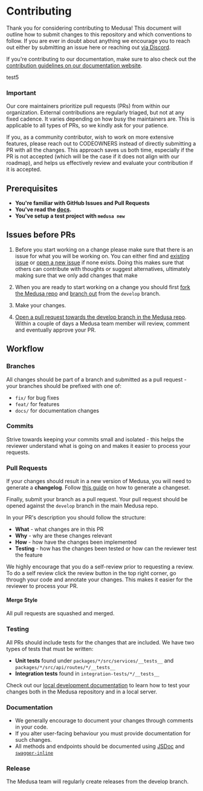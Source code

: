 # Contributing

Thank you for considering contributing to Medusa! This document will outline how to submit changes to this repository and which conventions to follow. If you are ever in doubt about anything we encourage you to reach out either by submitting an issue here or reaching out [via Discord](https://discord.gg/xpCwq3Kfn8).

If you're contributing to our documentation, make sure to also check out the [contribution guidelines on our documentation website](https://docs.medusajs.com/contribution-guidelines).

test5

### Important
Our core maintainers prioritize pull requests (PRs) from within our organization. External contributions are regularly triaged, but not at any fixed cadence. It varies depending on how busy the maintainers are. This is applicable to all types of PRs, so we kindly ask for your patience.

If you, as a community contributor, wish to work on more extensive features, please reach out to CODEOWNERS instead of directly submitting a PR with all the changes. This approach saves us both time, especially if the PR is not accepted (which will be the case if it does not align with our roadmap), and helps us effectively review and evaluate your contribution if it is accepted.

## Prerequisites

- **You're familiar with GitHub Issues and Pull Requests**
- **You've read the [docs](https://docs.medusajs.com).**
- **You've setup a test project with `medusa new`**

## Issues before PRs

1. Before you start working on a change please make sure that there is an issue for what you will be working on. You can either find and [existing issue](https://github.com/medusajs/medusa/issues) or [open a new issue](https://github.com/medusajs/medusa/issues/new) if none exists. Doing this makes sure that others can contribute with thoughts or suggest alternatives, ultimately making sure that we only add changes that make

2. When you are ready to start working on a change you should first [fork the Medusa repo](https://help.github.com/en/github/getting-started-with-github/fork-a-repo) and [branch out](https://help.github.com/en/github/collaborating-with-issues-and-pull-requests/creating-and-deleting-branches-within-your-repository) from the `develop` branch.
3. Make your changes.
4. [Open a pull request towards the develop branch in the Medusa repo](https://help.github.com/en/github/collaborating-with-issues-and-pull-requests/creating-a-pull-request-from-a-fork). Within a couple of days a Medusa team member will review, comment and eventually approve your PR.

## Workflow

### Branches

All changes should be part of a branch and submitted as a pull request - your branches should be prefixed with one of:

- `fix/` for bug fixes
- `feat/` for features
- `docs/` for documentation changes

### Commits

Strive towards keeping your commits small and isolated - this helps the reviewer understand what is going on and makes it easier to process your requests.

### Pull Requests

If your changes should result in a new version of Medusa, you will need to generate a **changelog**. Follow [this guide](https://github.com/changesets/changesets/blob/main/docs/adding-a-changeset.md) on how to generate a changeset.

Finally, submit your branch as a pull request. Your pull request should be opened against the `develop` branch in the main Medusa repo.

In your PR's description you should follow the structure:

- **What** - what changes are in this PR
- **Why** - why are these changes relevant
- **How** - how have the changes been implemented
- **Testing** - how has the changes been tested or how can the reviewer test the feature

We highly encourage that you do a self-review prior to requesting a review. To do a self review click the review button in the top right corner, go through your code and annotate your changes. This makes it easier for the reviewer to process your PR.

#### Merge Style

All pull requests are squashed and merged.

### Testing

All PRs should include tests for the changes that are included. We have two types of tests that must be written:

- **Unit tests** found under `packages/*/src/services/__tests__` and `packages/*/src/api/routes/*/__tests__`
- **Integration tests** found in `integration-tests/*/__tests__`

Check out our [local development documentation](https://docs.medusajs.com/usage/local-development) to learn how to test your changes both in the Medusa repository and in a local server.

### Documentation

- We generally encourage to document your changes through comments in your code.
- If you alter user-facing behaviour you must provide documentation for such changes.
- All methods and endpoints should be documented using [JSDoc](https://jsdoc.app/) and [`swagger-inline`](https://www.npmjs.com/package/swagger-inline)

### Release

The Medusa team will regularly create releases from the develop branch.
